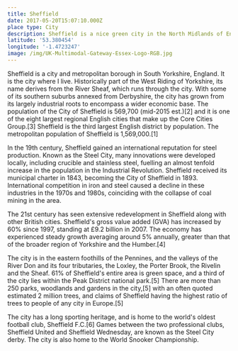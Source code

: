 ```yaml
---
title: Sheffield
date: 2017-05-20T15:07:10.000Z
place type: City
description: Sheffield is a nice green city in the North Midlands of England
latitude: '53.380454'
longitude: '-1.4723247'
image: /img/UK-Multimodal-Gateway-Essex-Logo-RGB.jpg
---
```


Sheffield is a city and metropolitan borough in South Yorkshire, England. It is the city where I live. Historically part of the West Riding of Yorkshire, its name derives from the River Sheaf, which runs through the city. With some of its southern suburbs annexed from Derbyshire, the city has grown from its largely industrial roots to encompass a wider economic base. The population of the City of Sheffield is 569,700 (mid-2015 est.)\[2\] and it is one of the eight largest regional English cities that make up the Core Cities Group.\[3\] Sheffield is the third largest English district by population. The metropolitan population of Sheffield is 1,569,000.\[1\]

In the 19th century, Sheffield gained an international reputation for steel production. Known as the Steel City, many innovations were developed locally, including crucible and stainless steel, fuelling an almost tenfold increase in the population in the Industrial Revolution. Sheffield received its municipal charter in 1843, becoming the City of Sheffield in 1893. International competition in iron and steel caused a decline in these industries in the 1970s and 1980s, coinciding with the collapse of coal mining in the area.

The 21st century has seen extensive redevelopment in Sheffield along with other British cities. Sheffield's gross value added (GVA) has increased by 60% since 1997, standing at £9.2 billion in 2007. The economy has experienced steady growth averaging around 5% annually, greater than that of the broader region of Yorkshire and the Humber.\[4\]

The city is in the eastern foothills of the Pennines, and the valleys of the River Don and its four tributaries, the Loxley, the Porter Brook, the Rivelin and the Sheaf. 61% of Sheffield's entire area is green space, and a third of the city lies within the Peak District national park.\[5\] There are more than 250 parks, woodlands and gardens in the city,\[5\] with an often quoted estimated 2 million trees, and claims of Sheffield having the highest ratio of trees to people of any city in Europe.\[5\]

The city has a long sporting heritage, and is home to the world's oldest football club, Sheffield F.C.\[6\] Games between the two professional clubs, Sheffield United and Sheffield Wednesday, are known as the Steel City derby. The city is also home to the World Snooker Championship.